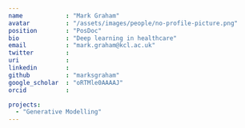 ```yaml
---
name            : "Mark Graham"
avatar          : "/assets/images/people/no-profile-picture.png"
position        : "PosDoc"
bio             : "Deep learning in healthcare"
email           : "mark.graham@kcl.ac.uk"
twitter         :
uri             :
linkedin        :
github          : "marksgraham"
google_scholar  : "oRTMle0AAAAJ"
orcid           :

projects:
  - "Generative Modelling"
---
```

